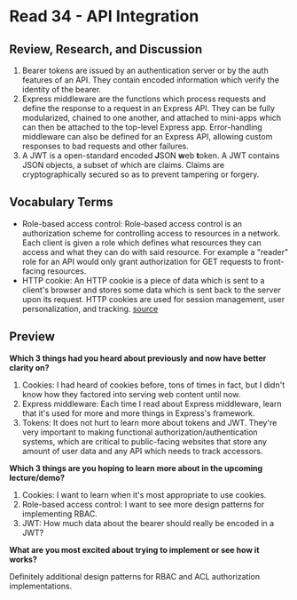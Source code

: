 # Read 34 - API Integration

## Review, Research, and Discussion

1. Bearer tokens are issued by an authentication server or by the auth features of an API. They contain encoded information which verify the identity of the bearer.
1. Express middleware are the functions which process requests and define the response to a request in an Express API. They can be fully modularized, chained to one another, and attached to mini-apps which can then be attached to the top-level Express app. Error-handling middleware can also be defined for an Express API, allowing custom responses to bad requests and other failures.
1. A JWT is a open-standard encoded **J**SON **w**eb **t**oken. A JWT contains JSON objects, a subset of which are claims. Claims are cryptographically secured so as to prevent tampering or forgery.

## Vocabulary Terms

- Role-based access control: Role-based access control is an authorization scheme for controlling access to resources in a network. Each client is given a role which defines what resources they can access and what they can do with said resource. For example a "reader" role for an API would only grant authorization for GET requests to front-facing resources.
- HTTP cookie: An HTTP cookie is a piece of data which is sent to a client's browser and stores some data which is sent back to the server upon its request. HTTP cookies are used for session management, user personalization, and tracking. [source](https://www.educative.io/blog/http-cookies)

## Preview

**Which 3 things had you heard about previously and now have better clarity on?**

1. Cookies: I had heard of cookies before, tons of times in fact, but I didn't know how they factored into serving web content until now.
1. Express middleware: Each time I read about Express middleware, learn that it's used for more and more things in Express's framework.
1. Tokens: It does not hurt to learn more about tokens and JWT. They're very important to making functional authorization/authentication systems, which are critical to public-facing websites that store any amount of user data and any API which needs to track accessors.

**Which 3 things are you hoping to learn more about in the upcoming lecture/demo?**

1. Cookies: I want to learn when it's most appropriate to use cookies.
1. Role-based access control: I want to see more design patterns for implementing RBAC.
1. JWT: How much data about the bearer should really be encoded in a JWT?

**What are you most excited about trying to implement or see how it works?**

Definitely additional design patterns for RBAC and ACL authorization implementations.
